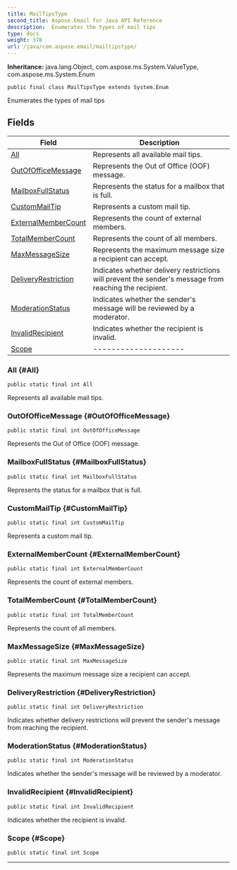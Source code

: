 ```yaml
---
title: MailTipsType
second_title: Aspose.Email for Java API Reference
description:  Enumerates the types of mail tips
type: docs
weight: 378
url: /java/com.aspose.email/mailtipstype/
---
```

**Inheritance:**
java.lang.Object, com.aspose.ms.System.ValueType, com.aspose.ms.System.Enum
```
public final class MailTipsType extends System.Enum
```

Enumerates the types of mail tips
## Fields

| Field | Description |
| --- | --- |
| [All](#All) | Represents all available mail tips. |
| [OutOfOfficeMessage](#OutOfOfficeMessage) | Represents the Out of Office (OOF) message. |
| [MailboxFullStatus](#MailboxFullStatus) | Represents the status for a mailbox that is full. |
| [CustomMailTip](#CustomMailTip) | Represents a custom mail tip. |
| [ExternalMemberCount](#ExternalMemberCount) | Represents the count of external members. |
| [TotalMemberCount](#TotalMemberCount) | Represents the count of all members. |
| [MaxMessageSize](#MaxMessageSize) | Represents the maximum message size a recipient can accept. |
| [DeliveryRestriction](#DeliveryRestriction) | Indicates whether delivery restrictions will prevent the sender's message from reaching the recipient. |
| [ModerationStatus](#ModerationStatus) | Indicates whether the sender's message will be reviewed by a moderator. |
| [InvalidRecipient](#InvalidRecipient) | Indicates whether the recipient is invalid. |
| [Scope](#Scope) | -------------------- |
### All {#All}
```
public static final int All
```


Represents all available mail tips.

### OutOfOfficeMessage {#OutOfOfficeMessage}
```
public static final int OutOfOfficeMessage
```


Represents the Out of Office (OOF) message.

### MailboxFullStatus {#MailboxFullStatus}
```
public static final int MailboxFullStatus
```


Represents the status for a mailbox that is full.

### CustomMailTip {#CustomMailTip}
```
public static final int CustomMailTip
```


Represents a custom mail tip.

### ExternalMemberCount {#ExternalMemberCount}
```
public static final int ExternalMemberCount
```


Represents the count of external members.

### TotalMemberCount {#TotalMemberCount}
```
public static final int TotalMemberCount
```


Represents the count of all members.

### MaxMessageSize {#MaxMessageSize}
```
public static final int MaxMessageSize
```


Represents the maximum message size a recipient can accept.

### DeliveryRestriction {#DeliveryRestriction}
```
public static final int DeliveryRestriction
```


Indicates whether delivery restrictions will prevent the sender's message from reaching the recipient.

### ModerationStatus {#ModerationStatus}
```
public static final int ModerationStatus
```


Indicates whether the sender's message will be reviewed by a moderator.

### InvalidRecipient {#InvalidRecipient}
```
public static final int InvalidRecipient
```


Indicates whether the recipient is invalid.

### Scope {#Scope}
```
public static final int Scope
```


--------------------

